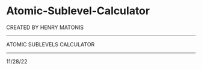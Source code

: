 # Atomic-Sublevel-Calculator
CREATED BY HENRY MATONIS
___________________________

ATOMIC SUBLEVELS CALCULATOR
___________________________

11/28/22
